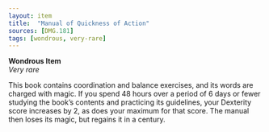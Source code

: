 ```yaml
---
layout: item
title:  "Manual of Quickness of Action"
sources: [DMG.181]
tags: [wondrous, very-rare]
---
```


**Wondrous Item**  
*Very rare*

This book contains coordination and balance exercises, and its words are charged with magic. If you spend 48 hours over a period of 6 days or fewer studying the book’s contents and practicing its guidelines, your Dexterity score increases by 2, as does your maximum for that score. The manual then loses its magic, but regains it in a century.